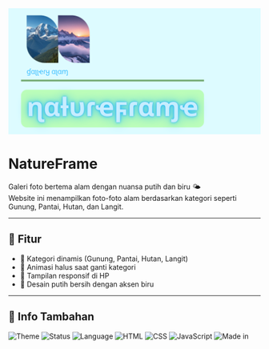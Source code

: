 <img src="ɳαƚυɾҽ_20251029_172253_0000.png" width="800" class="img"/>
</p>

# NatureFrame



Galeri foto bertema alam dengan nuansa putih dan biru 🌤️  
Website ini menampilkan foto-foto alam berdasarkan kategori seperti Gunung, Pantai, Hutan, dan Langit.

---

## 📸 Fitur
- 🌄 Kategori dinamis (Gunung, Pantai, Hutan, Langit)  
- 💫 Animasi halus saat ganti kategori  
- 📱 Tampilan responsif di HP  
- 🎨 Desain putih bersih dengan aksen biru

---

## 🧩 Info Tambahan
![Theme](https://img.shields.io/badge/Theme-Nature-blue)
![Status](https://img.shields.io/badge/Version-1.0-success)
![Language](https://img.shields.io/badge/HTML-CSS-orange)
![HTML](https://img.shields.io/badge/HTML5-E34F26?logo=html5&logoColor=white)
![CSS](https://img.shields.io/badge/CSS3-1572B6?logo=css3&logoColor=white)
![JavaScript](https://img.shields.io/badge/JavaScript-F7DF1E?logo=javascript&logoColor=black)
![Made in](https://img.shields.io/badge/Made%20in-Indonesia-red)
